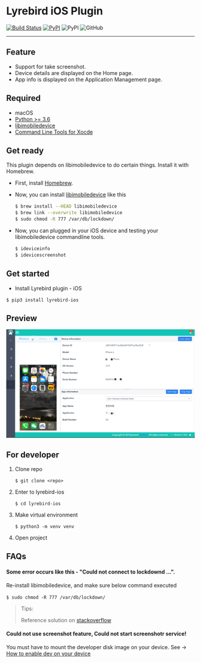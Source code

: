 # Lyrebird iOS Plugin
[![Build Status](https://travis-ci.org/Meituan-Dianping/lyrebird-ios.svg?branch=master)](https://travis-ci.org/Meituan-Dianping/lyrebird-ios)
[![PyPI](https://img.shields.io/pypi/v/lyrebird-ios.svg)](https://pypi.python.org/pypi/lyrebird-ios)
![PyPI](https://img.shields.io/pypi/pyversions/lyrebird.svg)
![GitHub](https://img.shields.io/github/license/meituan/lyrebird-ios.svg)

---

## Feature
* Support for take screenshot.
* Device details are displayed on the Home page.
* App info is displayed on the Application Management page.

## Required
- macOS
- [Python >= 3.6](https://www.python.org/downloads/release/python-360/)
- [libimobiledevice](https://github.com/libimobiledevice/libimobiledevice)
- [Command Line Tools for Xocde](https://developer.apple.com/download/more/)

## Get ready
This plugin depends on libimobiledevice to do certain things. Install it with Homebrew.

- First, install [Homebrew](https://brew.sh/).

- Now, you can install [libimobiledevice](https://github.com/libimobiledevice) like this

    ```bash
    $ brew install --HEAD libimobiledevice
    $ brew link --overwrite libimobiledevice
    $ sudo chmod -R 777 /var/db/lockdown/
    ```

- Now, you can plugged in your iOS device and testing your libimobiledevice commandline tools.

    ```bash
    $ ideviceinfo
    $ idevicescreenshot
    ```
   
## Get started
- Install Lyrebird plugin - iOS

```
$ pip3 install lyrebird-ios
```

    
## Preview
![Home Page](./image/iOS.png)

## For developer
1. Clone repo

    ```
    $ git clone <repo>
    ```
2. Enter to lyrebird-ios

    ```
    $ cd lyrebird-ios
    ```
3. Make virtual environment

    ```
    $ python3 -m venv venv
    ```
    
4. Open project

## FAQs
#### Some error occurs like this - "Could not connect to lockdownd ...".
Re-install libimobiledevice, and make sure below command executed

`$ sudo chmod -R 777 /var/db/lockdown/`

> Tips:
> 
> Reference solution on [stackoverflow](http://stackoverflow.com/questions/39035415/ideviceinstaller-fails-with-could-not-connect-to-lockdownd-exiting)

#### Could not use screenshot feature, Could not start screenshotr service!
You must have to mount the developer disk image on your device. See -> [How to enable dev on your device](https://www.jianshu.com/p/a1d075b3472c)
